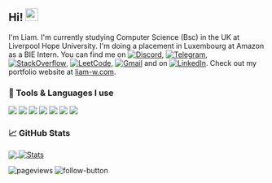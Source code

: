 
## Hi! <img src="https://c.tenor.com/Wx9IEmZZXSoAAAAi/hi.gif" width="25" height="25">

I'm Liam. I'm currently studying Computer Science (Bsc) in the UK at Liverpool Hope University. I'm doing a placement in Luxembourg at Amazon as a BIE Intern. You can find me on [![Discord][1]][1.1], [![Telegram][2]][2.1], [![StackOverflow][5]][5.1], [![LeetCode][6]][6.1], [![Gmail][3]][3.1] and on [![LinkedIn][4]][4.1]. Check out my portfolio website at <a href="https://liam-w.com"> liam-w.com</a>.


### 🔧 Tools & Languages I use
![](https://img.shields.io/badge/Windows-informational?style=flat&logo=windows&logoColor=white)
![](https://img.shields.io/badge/LinuxMint-informational?style=flat&logo=LinuxMint&logoColor=white)
![](https://img.shields.io/badge/-JetBrains-informational?style=flat&logo=JetBrains&logoColor=white)
![](https://img.shields.io/badge/-Java-informational?style=flat&logo=java&logoColor=white)
![](https://img.shields.io/badge/-Python-informational?style=flat&logo=python&logoColor=white)
![](https://img.shields.io/badge/-C++-informational?style=flat&logo=c++&logoColor=white)
![](https://img.shields.io/badge/-Bash-informational?style=flat&logo=gnu-bash&logoColor=white)

### &#x1f4c8; GitHub Stats
<a href="https://github.com/Liam-Weitzel/Liam-Weitzel">
  <img align="center" src="https://github-readme-stats.vercel.app/api/top-langs/?username=Liam-Weitzel&title_color=ffffff&text_color=c9cacc&icon_color=4f7cba&bg_color=11161d&hide_title=true&layout=default&langs_count=3&hide_border=true&hide=javascript,html,css"/>
</a>
<a href="https://github.com/Liam-Weitzel/Liam-Weitzel">
  <img align="center" src="https://github-readme-stats.vercel.app/api?username=Liam-Weitzel&show_icons=true&line_height=27&count_private=true&title_color=4f7cba&text_color=c9cacc&icon_color=4f7cba&bg_color=11161d&include_all_commits=true&hide_title=true&hide_rank=false&hide_border=true" alt="Stats"/>
</a>

<a></a>

![pageviews](https://visitor-badge.glitch.me/badge?page_id=Liam-Weitzel)
![follow-button](https://img.shields.io/github/followers/Liam-Weitzel?label=follow%20mee%21&style=social)

<!-- links to social media icons -->

[1]: https://i.imgur.com/LE3JSWI.png (discord icon)
[2]: https://i.imgur.com/Y8g3akO.png (telegram icon)
[3]: https://i.imgur.com/Oy5eMls.png (gmail icon)
[4]: https://i.imgur.com/8SInFes.png (linkedin icon)
[5]: https://i.imgur.com/mqGwB1p.png (stackoverflow icon)
[6]: https://i.imgur.com/aSP9cRE.png (leetcode icon)

<!-- links to your social media accounts -->

[1.1]: https://discordapp.com/users/137210911134973952
[2.1]: https://t.me/LiamWeitzel
[3.1]: mailto:liam.weitzel@gmail.com
[4.1]: https://www.linkedin.com/in/liam-weitzel-b831b51a5/
[5.1]: https://stackoverflow.com/users/8452769/liam-weitzel?tab=profile
[6.1]: https://leetcode.com/Liam-W/
